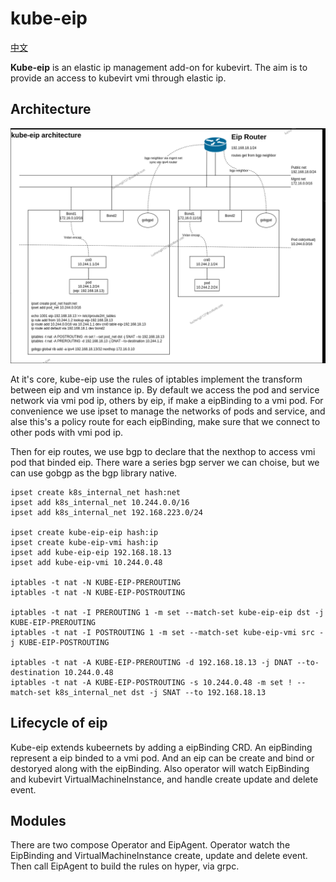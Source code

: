 # kube-eip

[中文](./docs/README_zh.md)

**Kube-eip** is an elastic ip management add-on for kubevirt. The aim is to provide an access to kubevirt vmi through elastic ip.

## Architecture

![Architecture](./docs/architecture/architecture.png)

At it's core, kube-eip use the rules of iptables implement the transform between eip and vm instance ip. By default we access the pod and service network via vmi pod ip, others by eip, if make a eipBinding to a vmi pod. For convenience we use ipset to manage the networks of pods and service, and alse this's a policy route for each eipBinding, make sure that we connect to other pods with vmi pod ip.

Then for eip routes, we use bgp to declare that the nexthop to access vmi pod that binded eip. There ware a series bgp server we can choise, but we can use gobgp as the bgp library native.

```
ipset create k8s_internal_net hash:net
ipset add k8s_internal_net 10.244.0.0/16
ipset add k8s_internal_net 192.168.223.0/24

ipset create kube-eip-eip hash:ip
ipset create kube-eip-vmi hash:ip
ipset add kube-eip-eip 192.168.18.13
ipset add kube-eip-vmi 10.244.0.48

iptables -t nat -N KUBE-EIP-PREROUTING
iptables -t nat -N KUBE-EIP-POSTROUTING

iptables -t nat -I PREROUTING 1 -m set --match-set kube-eip-eip dst -j KUBE-EIP-PREROUTING
iptables -t nat -I POSTROUTING 1 -m set --match-set kube-eip-vmi src -j KUBE-EIP-POSTROUTING

iptables -t nat -A KUBE-EIP-PREROUTING -d 192.168.18.13 -j DNAT --to-destination 10.244.0.48
iptables -t nat -A KUBE-EIP-POSTROUTING -s 10.244.0.48 -m set ! --match-set k8s_internal_net dst -j SNAT --to 192.168.18.13
```

## Lifecycle of eip

Kube-eip extends kubeernets by adding a eipBinding CRD. An eipBinding represent a eip binded to a vmi pod. And an eip can be create and bind or destoryed along with the eipBinding. Also operator will watch EipBinding and kubevirt VirtualMachineInstance, and handle create update and delete event.

## Modules

There are two compose Operator and EipAgent. Operator watch the EipBinding and VirtualMachineInstance create, update and delete event. Then call EipAgent to build the rules on hyper, via grpc.